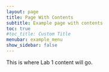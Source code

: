 ```yaml
---
layout: page
title: Page With Contents
subtitle: Example page with contents
toc: true
#toc_title: Custom Title
menubar: example_menu
show_sidebar: false
---
```


This is where Lab 1 content will go.

